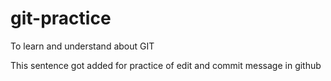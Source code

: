 # git-practice
To learn and understand about GIT 

This sentence got added for practice of edit and commit message in github
